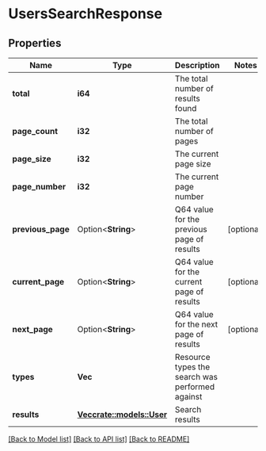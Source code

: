 # UsersSearchResponse

## Properties

Name | Type | Description | Notes
------------ | ------------- | ------------- | -------------
**total** | **i64** | The total number of results found | 
**page_count** | **i32** | The total number of pages | 
**page_size** | **i32** | The current page size | 
**page_number** | **i32** | The current page number | 
**previous_page** | Option<**String**> | Q64 value for the previous page of results | [optional]
**current_page** | Option<**String**> | Q64 value for the current page of results | [optional]
**next_page** | Option<**String**> | Q64 value for the next page of results | [optional]
**types** | **Vec<String>** | Resource types the search was performed against | 
**results** | [**Vec<crate::models::User>**](User.md) | Search results | 

[[Back to Model list]](../README.md#documentation-for-models) [[Back to API list]](../README.md#documentation-for-api-endpoints) [[Back to README]](../README.md)



